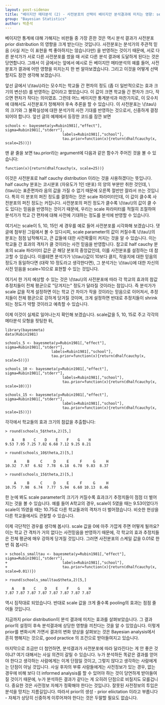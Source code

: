 ```yaml
---
layout: post-sidenav
title: "베이지안 메타분석 (2) - 사전분포의 선택이 베이지안 분석결과에 미치는 영향: sensitivity analysis"
group: "Bayesian Statistics"
author: 박준석
---
```


베이지안 통계에 대해 가해지는 비판들 중 가장 흔한 것은 역시 분석 결과가 사전분포 prior distribution 의 영향을 크게 받는다는 것입니다. 사전분포는 분석가의 주관적 믿음 (사실 저는 이 표현을 썩 좋아하지는 않습니다만) 을 반영하는 것이기 때문에, 서로 다른 분석가가 서로 다른 사전분포를 썼을 때 서로 다른 분석 결과에 도달하게 된다는 것은 당연합니다. 그래서 이 글에서는 앞에서 예시로 든 베이지안 메타분석의 예를 들어, 사전분포가 결과에 어떤 영향을 미치는지 한 번 알아보겠습니다. 그리고 이것을 어떻게 선택할지도 잠깐 생각해 보겠습니다.

앞선 글에서 \\(\tau\\)라는 모수치는 학교들 간 편차의 정도 (좀 더 일반적으로는 효과 크기의 변산성) 를 반영하는 값이라고 했었습니다. 이 값이 크면 학교들 간 편차가 크다, 작으면 편차가 작다는 의미였죠. 그런데 어느 베이지안 통계분석과 마찬가지로, 이 모수치에 대해서도 사전분포가 정해져야 후속 추론을 할 수 있습니다. 이 사전분포는 \\(\tau\\)의 크기와 그 불확실성에 대한 분석가의 사전 기대를 반영하는 것으로서, 신중하게 결정되어야 합니다. 앞선 글의 예제에서 등장한 코드를 잠깐 보면
```{r}
schools <- bayesmeta(y=Rubin1981[,"effect"], sigma=Rubin1981[,"stderr"],
                          labels=Rubin1981[,"school"],
                          tau.prior=function(x){return(dhalfcauchy(x, scale=25))})
```
맨 끝 줄을 보면 tau.prior라는 argument에 다음과 같은 함수가 주어진 것을 볼 수 있습니다:
```{r}
function(x){return(dhalfcauchy(x, scale=25))}
```
이것은 사전분포로 half cauchy distribution 이라는 것을 사용하겠다는 뜻입니다. half cauchy 분포는 코시분포 (자유도가 1인 t분포) 의 양의 부분만 취한 것인데, \\(\tau\\)는 표준편차라 음의 값을 가질 수 없기 때문에 오른쪽 절반만 잘라서 쓰는 것입니다. 특히 이 분포의 퍼진 정도를 결정하는 것은 scale 파라미터인데, 이 값이 클수록 사전분포의 퍼진 정도는 커집니다. 사전분포의 퍼진 정도가 클수록 \\(\tau\\)의 값이 클 수도 있다는 믿음을 반영하는 것이기 때문에, 우리는 scale 파라미터를 적절히 조절하여 분석가가 학교 간 편차에 대해 사전에 기대하는 정도를 분석에 반영할 수 있습니다.

여기서는 scale이 5, 10, 15인 세 경우를 예로 들어 사전분포를 시각화해 보겠습니다. 댓글에 첨부된 그림에서 볼 수 있다시피, scale parameter의 값이 커질수록 \\(\tau\\)의 분포는 점점 납작해지고, 큰 값들에 대한 사전확률이 커지는 것을 알 수 있습니다. 이는 학교들 간 효과의 격차가 클 것이라는 사전 믿음을 반영합니다. 참고로 half cauchy 분포의 scale 파라미터 값은 곧 해당 분포의 중앙값인데, 이를 사전분포를 설정하는 데 참고할 수 있습니다. 이를테면 분석가가 \\(\tau\\)값이 10보다 클지, 작을지에 대한 믿음의 정도가 동일하다면 (대략 10 정도라고 생각한다면), 그 분석가는 \\(\tau\\)에 대한 자신의 사전 믿음을 scale=10으로 표현할 수 있는 것입니다. 

여기서 한 가지 예상할 수 있는 것은 \\(\tau\\)의 사전분포에 따라 각 학교의 효과의 참값 추정치들이 전체 평균으로 "당겨지는" 정도가 달라질 것이라는 점입니다. 즉 분석가가 scale 값을 작게 설정하면 이는 학교 간 차이가 작을 것이라는 믿음으로 이어져서, 추정치들이 전체 평균으로 강하게 당겨질 것이며, 크게 설정하면 반대로 추정치들이 shrink 되는 정도가 약할 것이라고 예측할 수 있습니다.

이제 이것이 실제로 일어나는지 확인해 보겠습니다. scale값을 5, 10, 15로 주고 각각의 메타분석 모형을 핏팅한 뒤,
```{r}
library(bayesmeta)
data(Rubin1981)

schools_5 <- bayesmeta(y=Rubin1981[,"effect"], sigma=Rubin1981[,"stderr"],
                     labels=Rubin1981[,"school"],
                     tau.prior=function(x){return(dhalfcauchy(x, scale=5))})

schools_10 <- bayesmeta(y=Rubin1981[,"effect"], sigma=Rubin1981[,"stderr"],
                          labels=Rubin1981[,"school"],
                          tau.prior=function(x){return(dhalfcauchy(x, scale=10))})

schools_15 <- bayesmeta(y=Rubin1981[,"effect"], sigma=Rubin1981[,"stderr"],
                          labels=Rubin1981[,"school"],
                          tau.prior=function(x){return(dhalfcauchy(x, scale=15))})
```
각각에서 학교들의 효과 크기의 참값을 추출합니다:
```{r}
> round(schools_5$theta,2)[5,]

   A    B    C    D    E    F    G    H 
9.53 7.95 7.25 7.82 6.68 7.12 9.25 8.21 

> round(schools_10$theta,2)[5,]

    A     B     C     D     E     F     G     H 
10.32  7.97  6.92  7.78  6.18  6.78  9.83  8.37 

> round(schools_15$theta,2)[5,]

    A     B     C     D     E     F     G     H 
10.75  7.98  6.74  7.77  5.94  6.60 10.13  8.46 
```
한 눈에 봐도 scale parameter의 크기가 커질수록 효과크기 추정치들이 점점 더 벌어지는 것을 볼 수 있습니다. 예를 들어 A학교의 경우, scale이 5였을 때는 9.53이었다가 scale이 15였을 때는 10.75로 다른 학교들과의 격차가 더 벌어졌습니다. 비슷한 현상을 다른 학교들에서도 관찰할 수 있습니다.

이제 극단적인 경우를 생각해 봅시다. scale 값을 0에 아주 가깝게 주면 어떻게 될까요? 이는 학교 간 격차가 거의 없다는 사전믿음을 반영하기 때문에, 각 학교의 효과 추정치들은 전체 평균에 매우 강하게 당겨질 것입니다. 그러면 사전분포의 스케일 값을 0.01로 한 번 줘 봅시다:
```{r}
> schools_smalltau <- bayesmeta(y=Rubin1981[,"effect"], sigma=Rubin1981[,"stderr"],
+                         labels=Rubin1981[,"school"],
+                         tau.prior=function(x){return(dhalfcauchy(x, scale=0.01))})

> round(schools_smalltau$theta,2)[5,]

   A    B    C    D    E    F    G    H 
7.87 7.87 7.87 7.87 7.87 7.87 7.87 7.87 
```
역시 짐작대로 되었습니다. 반대로 scale 값을 크게 줄수록 pooling의 효과는 점점 줄어들 것입니다.

지금까지 prior distribution이 분석 결과에 미치는 효과를 살펴보았습니다. 그 결과 prior의 설정이 후속 분석결과에 상당한 영향을 끼친다는 것을 알 수 있었습니다. 이렇게 prior를 변화시켜 가면서 결과의 변화 양상을 살펴보는 것은 Bayesian analysis에서 흔히 행해지는 것으로, good practice 의 조건으로 받아들여지고 있습니다.

마지막으로 조금만 더 첨언하면, 분석결과가 사전분포에 따라 달라진다는 게 안 좋은 것이냐? 여기 대해서는 사실 의견이 갈릴 수 있습니다. 누가 분석하든 똑같은 결과를 얻어야 한다고 생각하는 사람에게는 이게 단점일 것이고, 그렇지 않다고 생각하는 사람에게는 단점이 아닐 것입니다. 사실 후자의 부류 사람들에게는 사전정보가 있는 경우, 없는 경우에 비해 보다 더 informed analysis를 할 수 있어야 하는 것이 당연하게 받아들여질 것이기 때문에, 누가 분석하든 결과가 같다는 게 오히려 단점으로 비칠지도 모를겁니다. 중요한 것은 사전정보 자체가 정확해야 한다는 것입니다. 잘못된 사전정보의 투입은 분석을 망치는 지름길입니다. 따라서 prior의 생성 - prior eliictation 이라고 부릅니다 - 자체가 상당히 신중하게 이루어져야 한다는 것은 두말할 필요도 없습니다.
